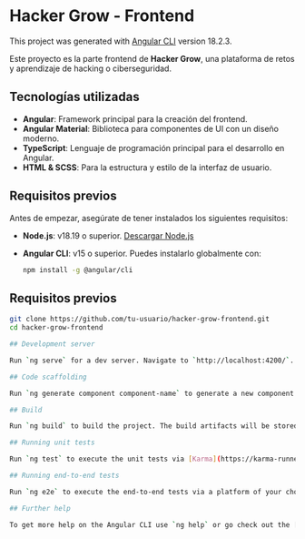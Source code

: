 # Hacker Grow - Frontend

This project was generated with [Angular CLI](https://github.com/angular/angular-cli) version 18.2.3.


Este proyecto es la parte frontend de **Hacker Grow**, una plataforma de retos y aprendizaje de hacking o ciberseguridad.

## Tecnologías utilizadas

- **Angular**: Framework principal para la creación del frontend.
- **Angular Material**: Biblioteca para componentes de UI con un diseño moderno.
- **TypeScript**: Lenguaje de programación principal para el desarrollo en Angular.
- **HTML & SCSS**: Para la estructura y estilo de la interfaz de usuario.

## Requisitos previos

Antes de empezar, asegúrate de tener instalados los siguientes requisitos:

- **Node.js**: v18.19 o superior. [Descargar Node.js](https://nodejs.org/)
- **Angular CLI**: v15 o superior. Puedes instalarlo globalmente con:

  ```bash
  npm install -g @angular/cli

## Requisitos previos

  ```bash
  git clone https://github.com/tu-usuario/hacker-grow-frontend.git
  cd hacker-grow-frontend

## Development server

Run `ng serve` for a dev server. Navigate to `http://localhost:4200/`. The application will automatically reload if you change any of the source files.

## Code scaffolding

Run `ng generate component component-name` to generate a new component. You can also use `ng generate directive|pipe|service|class|guard|interface|enum|module`.

## Build

Run `ng build` to build the project. The build artifacts will be stored in the `dist/` directory.

## Running unit tests

Run `ng test` to execute the unit tests via [Karma](https://karma-runner.github.io).

## Running end-to-end tests

Run `ng e2e` to execute the end-to-end tests via a platform of your choice. To use this command, you need to first add a package that implements end-to-end testing capabilities.

## Further help

To get more help on the Angular CLI use `ng help` or go check out the [Angular CLI Overview and Command Reference](https://angular.dev/tools/cli) page.
